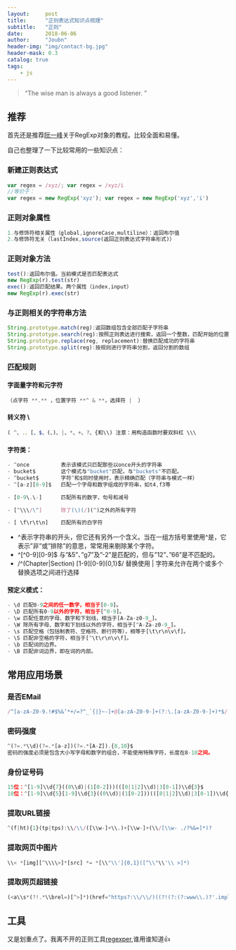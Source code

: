 ```yaml
---
layout:     post
title:      "正则表达式知识点梳理"
subtitle:   "正则"
date:       2018-06-06
author:     "Joubn"
header-img: "img/contact-bg.jpg"
header-mask: 0.3
catalog: true
tags:
    - js
---
```


> “The wise man is always a good listener. ”

## 推荐

首先还是推荐[阮一峰](http://javascript.ruanyifeng.com/stdlib/regexp.html)关于RegExp对象的教程。比较全面和易懂。

自己也整理了一下比较常用的一些知识点：

### 新建正则表达式

```js
var regex = /xyz/; var regex = /xyz/i
//等价于：
var regex = new RegExp('xyz'); var regex = new RegExp('xyz','i')
```

### 正则对象属性

```js
1.与修饰符相关属性（global,ignoreCase,multiline）：返回布尔值
2.与修饰符无关（lastIndex,source(返回正则表达式字符串形式)）
```

### 正则对象方法

```js
test():返回布尔值。当前模式是否匹配表达式
new RegExp(r).test(str)
exec():返回匹配结果。两个属性（index,input）
new RegExp(r).exec(str)
```

### 与正则相关的字符串方法

```js
String.prototype.match(reg):返回数组包含全部匹配子字符串
String.prototype.search(reg):按照正则表达进行搜索，返回一个整数，匹配开始的位置
String.prototype.replace(reg, replacement):替换匹配成功的字符串
String.prototype.split(reg):按规则进行字符串分割，返回分割的数组
```

### 匹配规则

#### 字面量字符和元字符

```js
（点字符 **.** ，位置字符 **^ & **，选择符 |  ）
```

#### 转义符 \

```js
( ^、.、[、$、(、)、|、*、+、?、{和\\) 注意：用构造函数时要双斜杠 \\\
```

#### 字符类：

```js
- ^once          表示该模式只匹配那些以once开头的字符串
- bucket$        这个模式与"bucket"匹配，与"buckets"不匹配。
- ^bucket$       字符^和$同时使用时，表示精确匹配（字符串与模式一样）
- ^[a-z][0-9]$   匹配一个字母和数字组成的字符串，如t4,f3等

- [0-9\.\-]      匹配所有的数字，句号和减号 

- [^\\\/\^]      除了(\)(/)(^)之外的所有字符

- [ \f\r\t\n]    匹配所有的白字符
```

+ ^表示字符串的开头，但它还有另外一个含义。当在一组方括号里使用^是，它表示”非”或”排除”的意思，常常用来剔除某个字符。 
+ ^[^0-9][0-9]$ 与”&5”、”g7”及”-2”是匹配的，但与”12”、”66”是不匹配的。
+ /^(Chapter|Section) [1-9][0-9]{0,1}$/ 替换使用 | 字符来允许在两个或多个替换选项之间进行选择


#### 预定义模式：

```js
- \d 匹配0-9之间的任一数字，相当于[0-9]。
- \D 匹配所有0-9以外的字符，相当于[^0-9]。
- \w 匹配任意的字母、数字和下划线，相当于[A-Za-z0-9_]。
- \W 除所有字母、数字和下划线以外的字符，相当于[^A-Za-z0-9_]。
- \s 匹配空格（包括制表符、空格符、断行符等），相等于[\t\r\n\v\f]。
- \S 匹配非空格的字符，相当于[^\t\r\n\v\f]。
- \b 匹配词的边界。
- \B 匹配非词边界，即在词的内部。
```

## 常用应用场景

### 是否EMail

```js
/^[a-zA-Z0-9.!#$%&’*+/=?^_`{|}~-]+@[a-zA-Z0-9-]+(?:\.[a-zA-Z0-9-]+)*$/
```

### 密码强度

```js
^(?=.*\\d)(?=.*[a-z])(?=.*[A-Z]).{8,10}$
密码的强度必须是包含大小写字母和数字的组合，不能使用特殊字符，长度在8-10之间。
```

### 身份证号码

```js
15位：^[1-9]\\d{7}((0\\d)|(1[0-2]))(([0|1|2]\\d)|3[0-1])\\d{3}$
18位：^[1-9]\\d{5}[1-9]\\d{3}((0\\d)|(1[0-2]))(([0|1|2]\\d)|3[0-1])\\d{3}([0-9]|X)$
```

### 提取URL链接

```js
^(f|ht){1}(tp|tps):\\/\\/([\\w-]+\\.)+[\\w-]+(\\/[\\w- ./?%&=]*)?
```

### 提取网页中图片

```js
\\< *[img][^\\\\>]*[src] *= *[\\"\\']{0,1}([^\\"\\'\\ >]*)
```

### 提取网页超链接

```js
(<a\\s*(?!.*\\brel=)[^>]*)(href="https?:\\/\\/)((?!(?:(?:www\\.)?'.implode('|(?:www\\.)?', $follow_list).'))[^"]+)"((?!.*\\brel=)[^>]*)(?:[^>]*)>
```

## 工具

又是划重点了。我离不开的正则工具[regexper](https://regexper.com/#%2F%5Ejoubn%24%2F),谁用谁知道👍